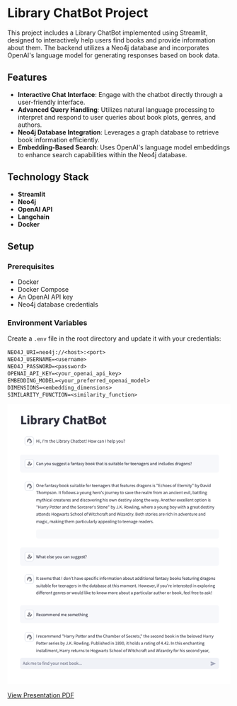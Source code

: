 # Library ChatBot Project

This project includes a Library ChatBot implemented using Streamlit, designed to interactively help users find books and provide information about them. The backend utilizes a Neo4j database and incorporates OpenAI's language model for generating responses based on book data.

## Features

- **Interactive Chat Interface**: Engage with the chatbot directly through a user-friendly interface.
- **Advanced Query Handling**: Utilizes natural language processing to interpret and respond to user queries about book plots, genres, and authors.
- **Neo4j Database Integration**: Leverages a graph database to retrieve book information efficiently.
- **Embedding-Based Search**: Uses OpenAI's language model embeddings to enhance search capabilities within the Neo4j database.

## Technology Stack

- **Streamlit** 
- **Neo4j**
- **OpenAI API**
- **Langchain**
- **Docker**

## Setup

### Prerequisites

- Docker
- Docker Compose
- An OpenAI API key
- Neo4j database credentials

### Environment Variables

Create a `.env` file in the root directory and update it with your credentials:

```plaintext
NEO4J_URI=neo4j://<host>:<port>
NEO4J_USERNAME=<username>
NEO4J_PASSWORD=<password>
OPENAI_API_KEY=<your_openai_api_key>
EMBEDDING_MODEL=<your_preferred_openai_model>
DIMENSIONS=<embedding_dimensions>
SIMILARITY_FUNCTION=<similarity_function>
```

![Demo of Library ChatBot](./assets/demo.png)


[View Presentation PDF](./assets/Presentation_1.pdf)



